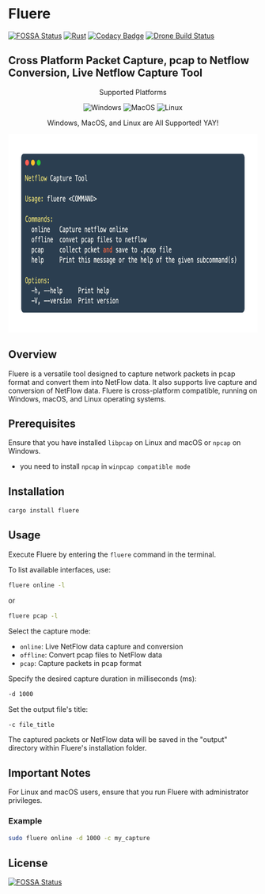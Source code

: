 # Fluere

[![FOSSA Status](https://app.fossa.com/api/projects/git%2Bgithub.com%2FSkuldNorniern%2Ffluere.svg?type=shield)](https://app.fossa.com/projects/git%2Bgithub.com%2FSkuldNorniern%2Ffluere?ref=badge_shield)
[![Rust](https://github.com/SkuldNorniern/fluere/actions/workflows/rust.yml/badge.svg)](https://github.com/SkuldNorniern/fluere/actions/workflows/rust.yml)
[![Codacy Badge](https://app.codacy.com/project/badge/Grade/9bb831ce9bab4ed394763bf9d6583773)](https://www.codacy.com/gh/SkuldNorniern/fluere/dashboard?utm_source=github.com&utm_medium=referral&utm_content=SkuldNorniern/fluere&utm_campaign=Badge_Grade)
[![Drone Build Status](https://drone.nornity.com/api/badges/SkuldNorniern/fluere/status.svg)](https://drone.nornity.com/SkuldNorniern/fluere)
## Cross Platform Packet Capture, pcap to Netflow Conversion, Live Netflow Capture Tool

<p align="center" align="right">
  Supported Platforms
</p>
<p align="center" align="right">
  <img alt="Windows" src="https://img.shields.io/badge/Windows-0078D6?style=for-the-badge&logo=windows&logoColor=white"/>
  <img alt="MacOS" src="https://img.shields.io/badge/mac%20os-000000?style=for-the-badge&logo=macos&logoColor=F0F0F0"/>
  <img alt="Linux" src="https://img.shields.io/badge/Linux-FCC624?style=for-the-badge&logo=linux&logoColor=black"/>
</p>
<p align="center" align="right">
  Windows, MacOS, and Linux are All Supported! YAY!
</p>

<div align="center">
    <img src="https://github.com/SkuldNorniern/fluere/blob/main/images/main.png" alt="Help Image" width="770" height="401"></img>
</div>

## Overview

Fluere is a versatile tool designed to capture network packets in pcap format and convert them into NetFlow data. It also supports live capture and conversion of NetFlow data. Fluere is cross-platform compatible, running on Windows, macOS, and Linux operating systems.

## Prerequisites

Ensure that you have installed `libpcap` on Linux and macOS or `npcap` on Windows.
- you need to install `npcap` in `winpcap compatible mode` 

## Installation

```sh
cargo install fluere
```

## Usage

Execute Fluere by entering the `fluere` command in the terminal.

To list available interfaces, use:

```sh
fluere online -l
```

or

```sh
fluere pcap -l
```

Select the capture mode:

- `online`: Live NetFlow data capture and conversion
- `offline`: Convert pcap files to NetFlow data
- `pcap`: Capture packets in pcap format

Specify the desired capture duration in milliseconds (ms):

```sh
-d 1000
```

Set the output file's title:

```sh
-c file_title
```

The captured packets or NetFlow data will be saved in the "output" directory within Fluere's installation folder.

## Important Notes

For Linux and macOS users, ensure that you run Fluere with administrator privileges.

### Example

```sh
sudo fluere online -d 1000 -c my_capture
```

## License

[![FOSSA Status](https://app.fossa.com/api/projects/git%2Bgithub.com%2FSkuldNorniern%2Ffluere.svg?type=large)](https://app.fossa.com/projects/git%2Bgithub.com%2FSkuldNorniern%2Ffluere?ref=badge_large)
